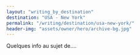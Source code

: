 ```yaml
---
layout: "writing_by_destination"
destination: "USA - New York"
permalink: "/writing/destination/usa-new-york/"
header-img: "assets/owner/hero/archive-bg.jpg"
---
```


Quelques info au sujet de....
